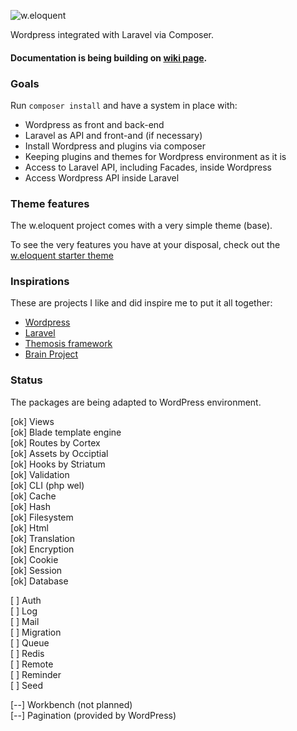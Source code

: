 ![w.eloquent](https://raw.githubusercontent.com/bruno-barros/w.eloquent-framework/master/weloquent.png)

Wordpress integrated with Laravel via Composer.

#### Documentation is being building on [wiki page](https://github.com/bruno-barros/w.eloquent/wiki).

### Goals
Run `composer install` and have a system in place with:

- Wordpress as front and back-end
- Laravel as API and front-and (if necessary)
- Install Wordpress and plugins via composer
- Keeping plugins and themes for Wordpress environment as it is 
- Access to Laravel API, including Facades, inside Wordpress
- Access Wordpress API inside Laravel

### Theme features
The w.eloquent project comes with a very simple theme (base).

To see the very features you have at your disposal, check out the [w.eloquent starter theme](https://github.com/bruno-barros/weloquent-starter-theme)

### Inspirations
These are projects I like and did inspire me to put it all together:

- [Wordpress](https://wordpress.org/)
- [Laravel](http://laravel.com/)
- [Themosis framework](http://framework.themosis.com/)
- [Brain Project](http://giuseppe-mazzapica.github.io/Brain)

### Status
The packages are being adapted to WordPress environment.

[ok] Views <br>
[ok] Blade template engine <br>
[ok] Routes by Cortex <br>
[ok] Assets by Occiptial <br>
[ok] Hooks by Striatum <br>
[ok] Validation <br>
[ok] CLI (php wel) <br>
[ok] Cache <br>
[ok] Hash <br>
[ok] Filesystem <br>
[ok] Html <br>
[ok] Translation <br>
[ok] Encryption <br>
[ok] Cookie <br>
[ok] Session <br>
[ok] Database <br>

[  ] Auth <br>
[  ] Log <br>
[  ] Mail <br>
[  ] Migration <br>
[  ] Queue <br>
[  ] Redis <br>
[  ] Remote <br>
[  ] Reminder <br>
[  ] Seed <br>

[--] Workbench (not planned) <br>
[--] Pagination (provided by WordPress) <br>
